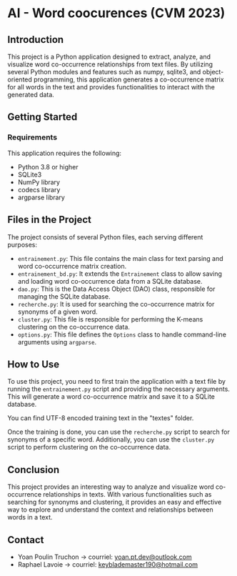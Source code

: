 # AI - Word coocurences (CVM 2023)

## Introduction
This project is a Python application designed to extract, analyze, and visualize word co-occurrence relationships from text files. By utilizing several Python modules and features such as numpy, sqlite3, and object-oriented programming, this application generates a co-occurrence matrix for all words in the text and provides functionalities to interact with the generated data. 

## Getting Started

### Requirements
This application requires the following:
- Python 3.8 or higher
- SQLite3
- NumPy library
- codecs library
- argparse library

## Files in the Project

The project consists of several Python files, each serving different purposes:

- `entrainement.py`: This file contains the main class for text parsing and word co-occurrence matrix creation.
- `entrainement_bd.py`: It extends the `Entrainement` class to allow saving and loading word co-occurrence data from a SQLite database.
- `dao.py`: This is the Data Access Object (DAO) class, responsible for managing the SQLite database.
- `recherche.py`: It is used for searching the co-occurrence matrix for synonyms of a given word.
- `cluster.py`: This file is responsible for performing the K-means clustering on the co-occurrence data.
- `options.py`: This file defines the `Options` class to handle command-line arguments using `argparse`.

## How to Use
To use this project, you need to first train the application with a text file by running the `entrainement.py` script and providing the necessary arguments. This will generate a word co-occurrence matrix and save it to a SQLite database.

You can find UTF-8 encoded training text in the "textes" folder.

Once the training is done, you can use the `recherche.py` script to search for synonyms of a specific word. Additionally, you can use the `cluster.py` script to perform clustering on the co-occurrence data.

## Conclusion
This project provides an interesting way to analyze and visualize word co-occurrence relationships in texts. With various functionalities such as searching for synonyms and clustering, it provides an easy and effective way to explore and understand the context and relationships between words in a text. 

## Contact
- Yoan Poulin Truchon -> courriel: yoan.pt.dev@outlook.com
- Raphael Lavoie -> courriel: keyblademaster190@hotmail.com
